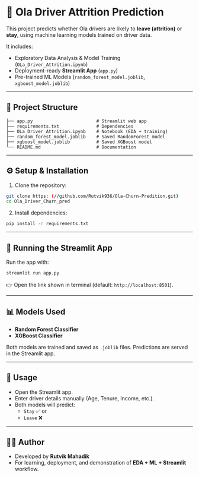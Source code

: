 # 🚖 Ola Driver Attrition Prediction

This project predicts whether Ola drivers are likely to **leave (attrition)** or **stay**, using machine learning models trained on driver data.  

It includes:  
- Exploratory Data Analysis & Model Training (`OLa_Driver_Attrition.ipynb`)  
- Deployment-ready **Streamlit App** (`app.py`)  
- Pre-trained ML Models (`random_forest_model.joblib`, `xgboost_model.joblib`)  

---

## 📂 Project Structure

```
├── app.py                        # Streamlit web app
├── requirements.txt              # Dependencies
├── OLa_Driver_Attrition.ipynb    # Notebook (EDA + training)
├── random_forest_model.joblib    # Saved RandomForest model
├── xgboost_model.joblib          # Saved XGBoost model
└── README.md                     # Documentation
```

---

## ⚙️ Setup & Installation

1. Clone the repository:

```bash
git clone https: (//github.com/Rutvik936/Ola-Churn-Predition.git)
cd Ola_Driver_Churn_pred
```

2. Install dependencies:

```bash
pip install -r requirements.txt
```

---

## 🚀 Running the Streamlit App

Run the app with:

```bash
streamlit run app.py
```

👉 Open the link shown in terminal (default: `http://localhost:8501`).

---

## 📊 Models Used

- **Random Forest Classifier**  
- **XGBoost Classifier**  

Both models are trained and saved as `.joblib` files. Predictions are served in the Streamlit app.

---

## 📘 Usage

- Open the Streamlit app.  
- Enter driver details manually (Age, Tenure, Income, etc.).  
- Both models will predict:  
  - `Stay` ✅ or  
  - `Leave` ❌  

---

## 🧑‍💻 Author

- Developed by **Rutvik Mahadik**  
- For learning, deployment, and demonstration of **EDA + ML + Streamlit** workflow.
